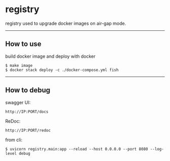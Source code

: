 # registry 

registry used to upgrade docker images on air-gap mode.

***

## How to use

build docker image and deploy with docker

    $ make image
    $ docker stack deploy -c ./docker-compose.yml fish
    
***

## How to debug

swagger UI:

    http://IP:PORT/docs

ReDoc:

    http://IP:PORT/redoc
    
from cli:

    $ uvicorn registry.main:app --reload --host 0.0.0.0 --port 8080 --log-level debug


